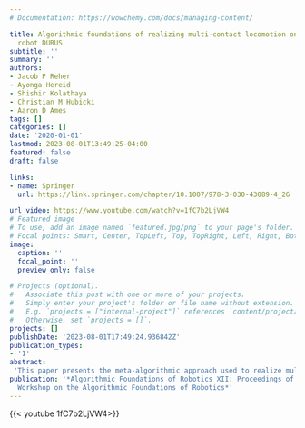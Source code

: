 ```yaml
---
# Documentation: https://wowchemy.com/docs/managing-content/

title: Algorithmic foundations of realizing multi-contact locomotion on the humanoid
  robot DURUS
subtitle: ''
summary: ''
authors:
- Jacob P Reher
- Ayonga Hereid
- Shishir Kolathaya
- Christian M Hubicki
- Aaron D Ames
tags: []
categories: []
date: '2020-01-01'
lastmod: 2023-08-01T13:49:25-04:00
featured: false
draft: false

links:
- name: Springer
  url: https://link.springer.com/chapter/10.1007/978-3-030-43089-4_26

url_video: https://www.youtube.com/watch?v=1fC7b2LjVW4
# Featured image
# To use, add an image named `featured.jpg/png` to your page's folder.
# Focal points: Smart, Center, TopLeft, Top, TopRight, Left, Right, BottomLeft, Bottom, BottomRight.
image:
  caption: ''
  focal_point: ''
  preview_only: false

# Projects (optional).
#   Associate this post with one or more of your projects.
#   Simply enter your project's folder or file name without extension.
#   E.g. `projects = ["internal-project"]` references `content/project/deep-learning/index.md`.
#   Otherwise, set `projects = []`.
projects: []
publishDate: '2023-08-01T17:49:24.936842Z'
publication_types:
- '1'
abstract: 
 'This paper presents the meta-algorithmic approach used to realize multi-contact walking on the humanoid robot, DURUS. This systematic methodology begins by decomposing human walking into a sequence of distinct events (e.g. heel-strike, toe-strike, and toe push-off). These events are converted into an alternating sequence of domains and guards, resulting in a hybrid system model of the locomotion. Through the use of a direct collocation based optimization framework, a walking gait is generated for the hybrid system model emulating human-like multi-contact walking behaviors – additional constraints are iteratively added and shaped from experimental evaluation to reflect the machine’s practical limitations. The synthesized gait is analyzed directly on hardware wherein feedback regulators are introduced which stabilize the walking gait, e.g., modulating foot placement. The end result is an energyoptimized walking gait that is physically implementable on hardware. The novelty of this work lies in the creation of a systematic approach for developing dynamic walking gaits on 3D humanoid robots: from formulating the hybrid system model to gait optimization to experimental validation refined to produce multi-contact 3D walking in experiment.'
publication: '*Algorithmic Foundations of Robotics XII: Proceedings of the Twelfth
  Workshop on the Algorithmic Foundations of Robotics*'
---
```


{{< youtube 1fC7b2LjVW4>}}